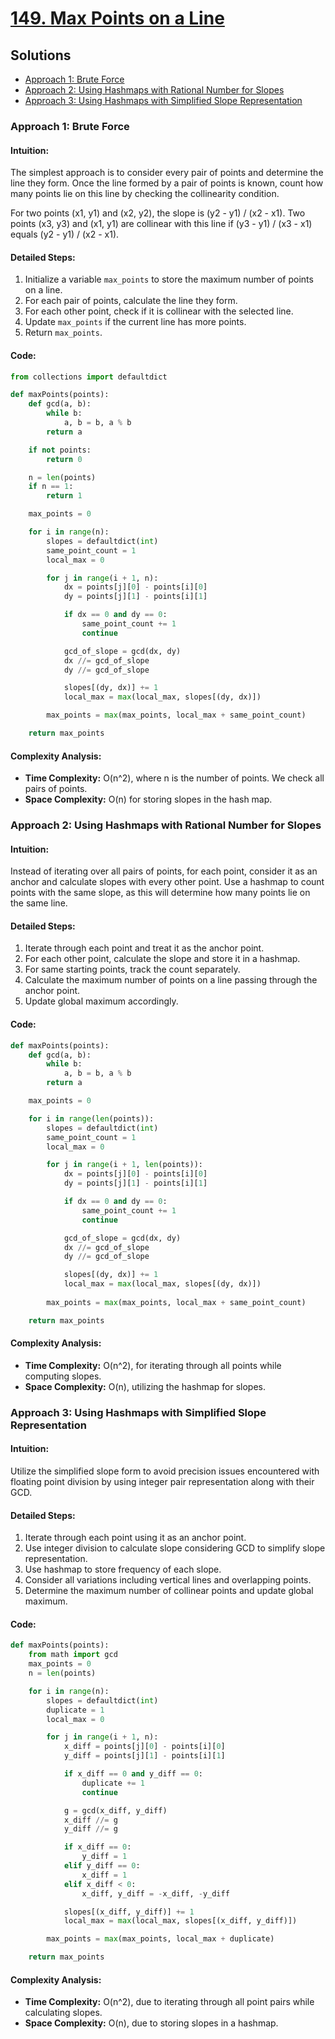 # [149. Max Points on a Line](https://leetcode.com/problems/max-points-on-a-line/)

## Solutions
- [Approach 1: Brute Force](#approach-1-brute-force)
- [Approach 2: Using Hashmaps with Rational Number for Slopes](#approach-2-using-hashmaps-with-rational-number-for-slopes)
- [Approach 3: Using Hashmaps with Simplified Slope Representation](#approach-3-using-hashmaps-with-simplified-slope-representation)

### Approach 1: Brute Force

#### Intuition:
The simplest approach is to consider every pair of points and determine the line they form. Once the line formed by a pair of points is known, count how many points lie on this line by checking the collinearity condition.

For two points (x1, y1) and (x2, y2), the slope is (y2 - y1) / (x2 - x1). Two points (x3, y3) and (x1, y1) are collinear with this line if (y3 - y1) / (x3 - x1) equals (y2 - y1) / (x2 - x1).

#### Detailed Steps:
1. Initialize a variable `max_points` to store the maximum number of points on a line.
2. For each pair of points, calculate the line they form.
3. For each other point, check if it is collinear with the selected line.
4. Update `max_points` if the current line has more points.
5. Return `max_points`.

#### Code:
```python
from collections import defaultdict

def maxPoints(points):
    def gcd(a, b):
        while b:
            a, b = b, a % b
        return a

    if not points:
        return 0

    n = len(points)
    if n == 1:
        return 1

    max_points = 0

    for i in range(n):
        slopes = defaultdict(int)
        same_point_count = 1
        local_max = 0

        for j in range(i + 1, n):
            dx = points[j][0] - points[i][0]
            dy = points[j][1] - points[i][1]

            if dx == 0 and dy == 0:
                same_point_count += 1
                continue

            gcd_of_slope = gcd(dx, dy)
            dx //= gcd_of_slope
            dy //= gcd_of_slope

            slopes[(dy, dx)] += 1
            local_max = max(local_max, slopes[(dy, dx)])

        max_points = max(max_points, local_max + same_point_count)

    return max_points
```

#### Complexity Analysis:
- **Time Complexity:** O(n^2), where n is the number of points. We check all pairs of points.
- **Space Complexity:** O(n) for storing slopes in the hash map.

### Approach 2: Using Hashmaps with Rational Number for Slopes

#### Intuition:
Instead of iterating over all pairs of points, for each point, consider it as an anchor and calculate slopes with every other point. Use a hashmap to count points with the same slope, as this will determine how many points lie on the same line.

#### Detailed Steps:
1. Iterate through each point and treat it as the anchor point.
2. For each other point, calculate the slope and store it in a hashmap.
3. For same starting points, track the count separately.
4. Calculate the maximum number of points on a line passing through the anchor point.
5. Update global maximum accordingly.

#### Code:
```python
def maxPoints(points):
    def gcd(a, b):
        while b:
            a, b = b, a % b
        return a

    max_points = 0

    for i in range(len(points)):
        slopes = defaultdict(int)
        same_point_count = 1
        local_max = 0

        for j in range(i + 1, len(points)):
            dx = points[j][0] - points[i][0]
            dy = points[j][1] - points[i][1]

            if dx == 0 and dy == 0:
                same_point_count += 1
                continue

            gcd_of_slope = gcd(dx, dy)
            dx //= gcd_of_slope
            dy //= gcd_of_slope

            slopes[(dy, dx)] += 1
            local_max = max(local_max, slopes[(dy, dx)])
        
        max_points = max(max_points, local_max + same_point_count)

    return max_points
```

#### Complexity Analysis:
- **Time Complexity:** O(n^2), for iterating through all points while computing slopes.
- **Space Complexity:** O(n), utilizing the hashmap for slopes.

### Approach 3: Using Hashmaps with Simplified Slope Representation

#### Intuition:
Utilize the simplified slope form to avoid precision issues encountered with floating point division by using integer pair representation along with their GCD.

#### Detailed Steps:
1. Iterate through each point using it as an anchor point.
2. Use integer division to calculate slope considering GCD to simplify slope representation.
3. Use hashmap to store frequency of each slope.
4. Consider all variations including vertical lines and overlapping points.
5. Determine the maximum number of collinear points and update global maximum.

#### Code:
```python
def maxPoints(points):
    from math import gcd
    max_points = 0
    n = len(points)

    for i in range(n):
        slopes = defaultdict(int)
        duplicate = 1
        local_max = 0

        for j in range(i + 1, n):
            x_diff = points[j][0] - points[i][0]
            y_diff = points[j][1] - points[i][1]

            if x_diff == 0 and y_diff == 0:
                duplicate += 1
                continue

            g = gcd(x_diff, y_diff)
            x_diff //= g
            y_diff //= g

            if x_diff == 0:
                y_diff = 1
            elif y_diff == 0:
                x_diff = 1
            elif x_diff < 0:
                x_diff, y_diff = -x_diff, -y_diff

            slopes[(x_diff, y_diff)] += 1
            local_max = max(local_max, slopes[(x_diff, y_diff)])

        max_points = max(max_points, local_max + duplicate)

    return max_points
```

#### Complexity Analysis:
- **Time Complexity:** O(n^2), due to iterating through all point pairs while calculating slopes.
- **Space Complexity:** O(n), due to storing slopes in a hashmap.


